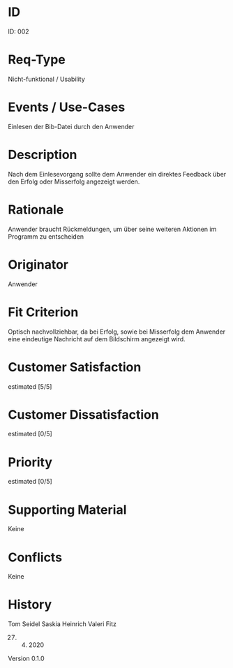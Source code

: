 # ID

ID: 002

# Req-Type

Nicht-funktional / Usability

# Events / Use-Cases

Einlesen der Bib-Datei durch den Anwender

# Description

Nach dem Einlesevorgang sollte dem Anwender ein direktes Feedback über den Erfolg oder Misserfolg angezeigt werden.

# Rationale

Anwender braucht Rückmeldungen, um über seine weiteren Aktionen im Programm zu entscheiden

# Originator

Anwender

# Fit Criterion

Optisch nachvollziehbar, da bei Erfolg, sowie bei Misserfolg dem Anwender eine eindeutige Nachricht auf dem Bildschirm angezeigt wird.

# Customer Satisfaction

estimated [5/5]

# Customer Dissatisfaction

estimated [0/5]


# Priority

estimated [0/5]


# Supporting Material

Keine

# Conflicts

Keine

# History

Tom Seidel
Saskia Heinrich
Valeri Fitz

27. 4. 2020

Version 0.1.0
